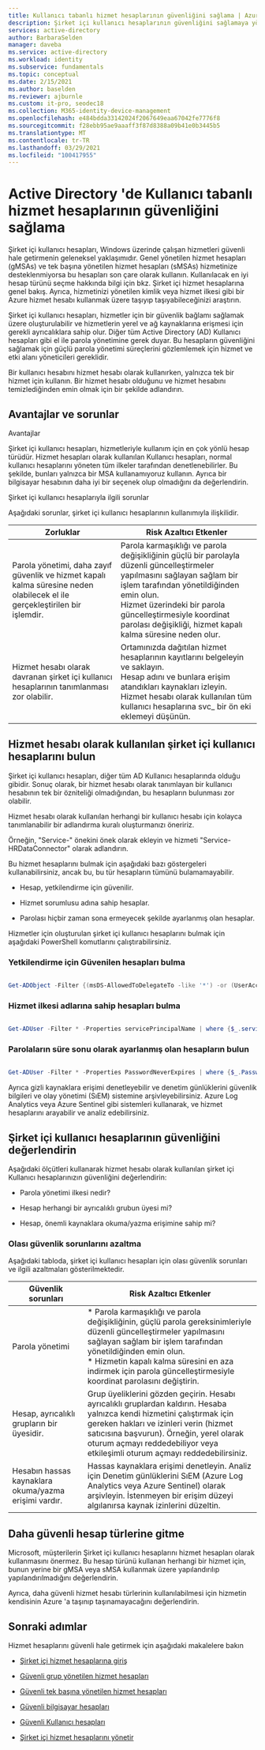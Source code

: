 ```yaml
---
title: Kullanıcı tabanlı hizmet hesaplarının güvenliğini sağlama | Azure Active Directory
description: Şirket içi kullanıcı hesaplarının güvenliğini sağlamaya yönelik bir kılavuz.
services: active-directory
author: BarbaraSelden
manager: daveba
ms.service: active-directory
ms.workload: identity
ms.subservice: fundamentals
ms.topic: conceptual
ms.date: 2/15/2021
ms.author: baselden
ms.reviewer: ajburnle
ms.custom: it-pro, seodec18
ms.collection: M365-identity-device-management
ms.openlocfilehash: e484bdda33142024f2067649eaa67042fe7776f8
ms.sourcegitcommit: f28ebb95ae9aaaff3f87d8388a09b41e0b3445b5
ms.translationtype: MT
ms.contentlocale: tr-TR
ms.lasthandoff: 03/29/2021
ms.locfileid: "100417955"
---
```

# <a name="securing-user-based-service-accounts-in-active-directory"></a>Active Directory 'de Kullanıcı tabanlı hizmet hesaplarının güvenliğini sağlama

Şirket içi kullanıcı hesapları, Windows üzerinde çalışan hizmetleri güvenli hale getirmenin geleneksel yaklaşımıdır. Genel yönetilen hizmet hesapları (gMSAs) ve tek başına yönetilen hizmet hesapları (sMSAs) hizmetinize desteklenmiyorsa bu hesapları son çare olarak kullanın. Kullanılacak en iyi hesap türünü seçme hakkında bilgi için bkz. Şirket içi hizmet hesaplarına genel bakış. Ayrıca, hizmetinizi yönetilen kimlik veya hizmet ilkesi gibi bir Azure hizmet hesabı kullanmak üzere taşıyıp taşıyabileceğinizi araştırın. 

Şirket içi kullanıcı hesapları, hizmetler için bir güvenlik bağlamı sağlamak üzere oluşturulabilir ve hizmetlerin yerel ve ağ kaynaklarına erişmesi için gerekli ayrıcalıklara sahip olur. Diğer tüm Active Directory (AD) Kullanıcı hesapları gibi el ile parola yönetimine gerek duyar. Bu hesapların güvenliğini sağlamak için güçlü parola yönetimi süreçlerini gözlemlemek için hizmet ve etki alanı yöneticileri gereklidir.

Bir kullanıcı hesabını hizmet hesabı olarak kullanırken, yalnızca tek bir hizmet için kullanın. Bir hizmet hesabı olduğunu ve hizmet hesabını temizlediğinden emin olmak için bir şekilde adlandırın. 

## <a name="benefits-and-challenges"></a>Avantajlar ve sorunlar

Avantajlar

Şirket içi kullanıcı hesapları, hizmetleriyle kullanım için en çok yönlü hesap türüdür. Hizmet hesapları olarak kullanılan Kullanıcı hesapları, normal kullanıcı hesaplarını yöneten tüm ilkeler tarafından denetlenebilirler. Bu şekilde, bunları yalnızca bir MSA kullanamıyoruz kullanın. Ayrıca bir bilgisayar hesabının daha iyi bir seçenek olup olmadığını da değerlendirin. 

Şirket içi kullanıcı hesaplarıyla ilgili sorunlar

Aşağıdaki sorunlar, şirket içi kullanıcı hesaplarının kullanımıyla ilişkilidir.

| Zorluklar| Risk Azaltıcı Etkenler |
| - | - |
| Parola yönetimi, daha zayıf güvenlik ve hizmet kapalı kalma süresine neden olabilecek el ile gerçekleştirilen bir işlemdir.| Parola karmaşıklığı ve parola değişikliğinin güçlü bir parolayla düzenli güncelleştirmeler yapılmasını sağlayan sağlam bir işlem tarafından yönetildiğinden emin olun. <br> Hizmet üzerindeki bir parola güncelleştirmesiyle koordinat parolası değişikliği, hizmet kapalı kalma süresine neden olur. |
| Hizmet hesabı olarak davranan şirket içi kullanıcı hesaplarının tanımlanması zor olabilir.| Ortamınızda dağıtılan hizmet hesaplarının kayıtlarını belgeleyin ve saklayın. <br> Hesap adını ve bunlara erişim atandıkları kaynakları izleyin. <br> Hizmet hesabı olarak kullanılan tüm kullanıcı hesaplarına svc_ bir ön eki eklemeyi düşünün. |


## <a name="find-on-premises-user-accounts-used-as-service-accounts"></a>Hizmet hesabı olarak kullanılan şirket içi kullanıcı hesaplarını bulun

Şirket içi kullanıcı hesapları, diğer tüm AD Kullanıcı hesaplarında olduğu gibidir. Sonuç olarak, bir hizmet hesabı olarak tanımlayan bir kullanıcı hesabının tek bir özniteliği olmadığından, bu hesapların bulunması zor olabilir. 

Hizmet hesabı olarak kullanılan herhangi bir kullanıcı hesabı için kolayca tanımlanabilir bir adlandırma kuralı oluşturmanızı öneririz.

Örneğin, "Service-" önekini önek olarak ekleyin ve hizmeti "Service-HRDataConnector" olarak adlandırın.

Bu hizmet hesaplarını bulmak için aşağıdaki bazı göstergeleri kullanabilirsiniz, ancak bu, bu tür hesapların tümünü bulamamayabilir.

* Hesap, yetkilendirme için güvenilir.

* Hizmet sorumlusu adına sahip hesaplar.

* Parolası hiçbir zaman sona ermeyecek şekilde ayarlanmış olan hesaplar.

Hizmetler için oluşturulan şirket içi kullanıcı hesaplarını bulmak için aşağıdaki PowerShell komutlarını çalıştırabilirsiniz.

### <a name="find-accounts-trusted-for-delegation"></a>Yetkilendirme için Güvenilen hesapları bulma

```PowerShell

Get-ADObject -Filter {(msDS-AllowedToDelegateTo -like '*') -or (UserAccountControl -band 0x0080000) -or (UserAccountControl -band 0x1000000)} -prop samAccountName,msDS-AllowedToDelegateTo,servicePrincipalName,userAccountControl | select DistinguishedName,ObjectClass,samAccountName,servicePrincipalName, @{name='DelegationStatus';expression={if($_.UserAccountControl -band 0x80000){'AllServices'}else{'SpecificServices'}}}, @{name='AllowedProtocols';expression={if($_.UserAccountControl -band 0x1000000){'Any'}else{'Kerberos'}}}, @{name='DestinationServices';expression={$_.'msDS-AllowedToDelegateTo'}}

```

### <a name="find-accounts-with-service-principle-names"></a>Hizmet ilkesi adlarına sahip hesapları bulma

```PowerShell

Get-ADUser -Filter * -Properties servicePrincipalName | where {$_.servicePrincipalName -ne $null}

```

 

### <a name="find-accounts-with-passwords-set-to-never-expire"></a>Parolaların süre sonu olarak ayarlanmış olan hesapların bulun

```PowerShell

Get-ADUser -Filter * -Properties PasswordNeverExpires | where {$_.PasswordNeverExpires -eq $true}

```


Ayrıca gizli kaynaklara erişimi denetleyebilir ve denetim günlüklerini güvenlik bilgileri ve olay yönetimi (SıEM) sistemine arşivleyebilirsiniz. Azure Log Analytics veya Azure Sentinel gibi sistemleri kullanarak, ve hizmet hesaplarını arayabilir ve analiz edebilirsiniz.

## <a name="assess-security-of-on-premises-user-accounts"></a>Şirket içi kullanıcı hesaplarının güvenliğini değerlendirin

Aşağıdaki ölçütleri kullanarak hizmet hesabı olarak kullanılan şirket içi Kullanıcı hesaplarınızın güvenliğini değerlendirin:

* Parola yönetimi ilkesi nedir?

* Hesap herhangi bir ayrıcalıklı grubun üyesi mi?

* Hesap, önemli kaynaklara okuma/yazma erişimine sahip mi?

### <a name="mitigate-potential-security-issues"></a>Olası güvenlik sorunlarını azaltma

Aşağıdaki tabloda, şirket içi kullanıcı hesapları için olası güvenlik sorunları ve ilgili azaltmaları gösterilmektedir.

| Güvenlik sorunları| Risk Azaltıcı Etkenler |
| - | - |
| Parola yönetimi|* Parola karmaşıklığı ve parola değişikliğinin, güçlü parola gereksinimleriyle düzenli güncelleştirmeler yapılmasını sağlayan sağlam bir işlem tarafından yönetildiğinden emin olun. <br> * Hizmetin kapalı kalma süresini en aza indirmek için parola güncelleştirmesiyle koordinat parolasını değiştirin. |
| Hesap, ayrıcalıklı grupların bir üyesidir.| Grup üyeliklerini gözden geçirin. Hesabı ayrıcalıklı gruplardan kaldırın. Hesaba yalnızca kendi hizmetini çalıştırmak için gereken hakları ve izinleri verin (hizmet satıcısına başvurun). Örneğin, yerel olarak oturum açmayı reddedebiliyor veya etkileşimli oturum açmayı reddedebilirsiniz. |
| Hesabın hassas kaynaklara okuma/yazma erişimi vardır.| Hassas kaynaklara erişimi denetleyin. Analiz için Denetim günlüklerini SıEM (Azure Log Analytics veya Azure Sentinel) olarak arşivleyin. İstenmeyen bir erişim düzeyi algılanırsa kaynak izinlerini düzeltin. |


## <a name="move-to-more-secure-account-types"></a>Daha güvenli hesap türlerine gitme

Microsoft, müşterilerin Şirket içi kullanıcı hesaplarını hizmet hesapları olarak kullanmasını önermez. Bu hesap türünü kullanan herhangi bir hizmet için, bunun yerine bir gMSA veya sMSA kullanmak üzere yapılandırılıp yapılandırılmadığını değerlendirin.

Ayrıca, daha güvenli hizmet hesabı türlerinin kullanılabilmesi için hizmetin kendisinin Azure 'a taşınıp taşınamayacağını değerlendirin. 

## <a name="next-steps"></a>Sonraki adımlar
Hizmet hesaplarını güvenli hale getirmek için aşağıdaki makalelere bakın

* [Şirket içi hizmet hesaplarına giriş](service-accounts-on-premises.md)

* [Güvenli grup yönetilen hizmet hesapları](service-accounts-group-managed.md)

* [Güvenli tek başına yönetilen hizmet hesapları](service-accounts-standalone-managed.md)

* [Güvenli bilgisayar hesapları](service-accounts-computer.md)

* [Güvenli Kullanıcı hesapları](service-accounts-user-on-premises.md)

* [Şirket içi hizmet hesaplarını yönetir](service-accounts-govern-on-premises.md)

 
